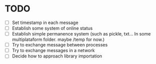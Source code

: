 # TODO

- [ ] Set timestamp in each message
- [ ] Establish some system of online status
- [ ] Establish simple permanence system (such as pickle, txt... In some multiplataform folder. maybe /temp for now.)
- [ ] Try to exchange message between processes
- [ ] Try to exchange messages in a network
- [ ] Decide how to approach library importation
